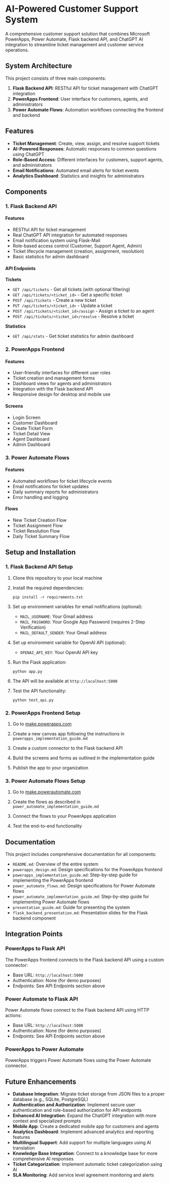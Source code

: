 # AI-Powered Customer Support System

A comprehensive customer support solution that combines Microsoft PowerApps, Power Automate, Flask backend API, and ChatGPT AI integration to streamline ticket management and customer service operations.

## System Architecture

This project consists of three main components:

1. **Flask Backend API**: RESTful API for ticket management with ChatGPT integration
2. **PowerApps Frontend**: User interface for customers, agents, and administrators
3. **Power Automate Flows**: Automation workflows connecting the frontend and backend

## Features

- **Ticket Management**: Create, view, assign, and resolve support tickets
- **AI-Powered Responses**: Automatic responses to common questions using ChatGPT
- **Role-Based Access**: Different interfaces for customers, support agents, and administrators
- **Email Notifications**: Automated email alerts for ticket events
- **Analytics Dashboard**: Statistics and insights for administrators

## Components

### 1. Flask Backend API

#### Features
- RESTful API for ticket management
- Real ChatGPT API integration for automated responses
- Email notification system using Flask-Mail
- Role-based access control (Customer, Support Agent, Admin)
- Ticket lifecycle management (creation, assignment, resolution)
- Basic statistics for admin dashboard

#### API Endpoints

**Tickets**
- `GET /api/tickets` - Get all tickets (with optional filtering)
- `GET /api/tickets/<ticket_id>` - Get a specific ticket
- `POST /api/tickets` - Create a new ticket
- `PUT /api/tickets/<ticket_id>` - Update a ticket
- `POST /api/tickets/<ticket_id>/assign` - Assign a ticket to an agent
- `POST /api/tickets/<ticket_id>/resolve` - Resolve a ticket

**Statistics**
- `GET /api/stats` - Get ticket statistics for admin dashboard

### 2. PowerApps Frontend

#### Features
- User-friendly interfaces for different user roles
- Ticket creation and management forms
- Dashboard views for agents and administrators
- Integration with the Flask backend API
- Responsive design for desktop and mobile use

#### Screens
- Login Screen
- Customer Dashboard
- Create Ticket Form
- Ticket Detail View
- Agent Dashboard
- Admin Dashboard

### 3. Power Automate Flows

#### Features
- Automated workflows for ticket lifecycle events
- Email notifications for ticket updates
- Daily summary reports for administrators
- Error handling and logging

#### Flows
- New Ticket Creation Flow
- Ticket Assignment Flow
- Ticket Resolution Flow
- Daily Ticket Summary Flow

## Setup and Installation

### 1. Flask Backend API Setup

1. Clone this repository to your local machine

2. Install the required dependencies:
   ```
   pip install -r requirements.txt
   ```

3. Set up environment variables for email notifications (optional):
   - `MAIL_USERNAME`: Your Gmail address
   - `MAIL_PASSWORD`: Your Google App Password (requires 2-Step Verification)
   - `MAIL_DEFAULT_SENDER`: Your Gmail address

4. Set up environment variable for OpenAI API (optional):
   - `OPENAI_API_KEY`: Your OpenAI API key

5. Run the Flask application:
   ```
   python app.py
   ```

6. The API will be available at `http://localhost:5000`

7. Test the API functionality:
   ```
   python test_api.py
   ```

### 2. PowerApps Frontend Setup

1. Go to [make.powerapps.com](https://make.powerapps.com)

2. Create a new canvas app following the instructions in `powerapps_implementation_guide.md`

3. Create a custom connector to the Flask backend API

4. Build the screens and forms as outlined in the implementation guide

5. Publish the app to your organization

### 3. Power Automate Flows Setup

1. Go to [make.powerautomate.com](https://make.powerautomate.com)

2. Create the flows as described in `power_automate_implementation_guide.md`

3. Connect the flows to your PowerApps application

4. Test the end-to-end functionality

## Documentation

This project includes comprehensive documentation for all components:

- `README.md`: Overview of the entire system
- `powerapps_design.md`: Design specifications for the PowerApps frontend
- `powerapps_implementation_guide.md`: Step-by-step guide for implementing the PowerApps frontend
- `power_automate_flows.md`: Design specifications for Power Automate flows
- `power_automate_implementation_guide.md`: Step-by-step guide for implementing Power Automate flows
- `presentation_guide.md`: Guide for presenting the system
- `flask_backend_presentation.md`: Presentation slides for the Flask backend component

## Integration Points

### PowerApps to Flask API

The PowerApps frontend connects to the Flask backend API using a custom connector:

- Base URL: `http://localhost:5000`
- Authentication: None (for demo purposes)
- Endpoints: See API Endpoints section above

### Power Automate to Flask API

Power Automate flows connect to the Flask backend API using HTTP actions:

- Base URL: `http://localhost:5000`
- Authentication: None (for demo purposes)
- Endpoints: See API Endpoints section above

### PowerApps to Power Automate

PowerApps triggers Power Automate flows using the Power Automate connector.

## Future Enhancements

- **Database Integration**: Migrate ticket storage from JSON files to a proper database (e.g., SQLite, PostgreSQL)
- **Authentication and Authorization**: Implement secure user authentication and role-based authorization for API endpoints
- **Enhanced AI Integration**: Expand the ChatGPT integration with more context and specialized prompts
- **Mobile App**: Create a dedicated mobile app for customers and agents
- **Analytics Dashboard**: Implement advanced analytics and reporting features
- **Multilingual Support**: Add support for multiple languages using AI translation
- **Knowledge Base Integration**: Connect to a knowledge base for more comprehensive AI responses
- **Ticket Categorization**: Implement automatic ticket categorization using AI
- **SLA Monitoring**: Add service level agreement monitoring and alerts
